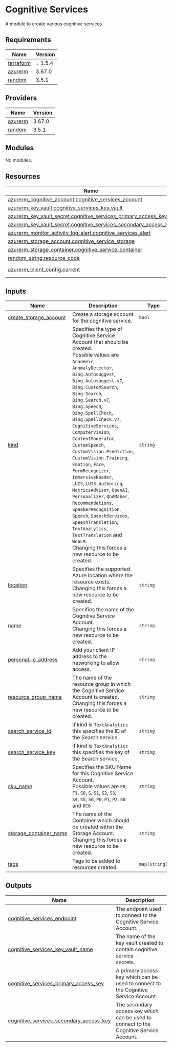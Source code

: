 # Cognitive Services

A module to create various cognitive services.

<!-- BEGIN_TF_DOCS -->
## Requirements

| Name | Version |
|------|---------|
| <a name="requirement_terraform"></a> [terraform](#requirement\_terraform) | = 1.5.4 |
| <a name="requirement_azurerm"></a> [azurerm](#requirement\_azurerm) | 3.67.0 |
| <a name="requirement_random"></a> [random](#requirement\_random) | 3.5.1 |

## Providers

| Name | Version |
|------|---------|
| <a name="provider_azurerm"></a> [azurerm](#provider\_azurerm) | 3.67.0 |
| <a name="provider_random"></a> [random](#provider\_random) | 3.5.1 |

## Modules

No modules.

## Resources

| Name | Type |
|------|------|
| [azurerm_cognitive_account.cognitive_services_account](https://registry.terraform.io/providers/hashicorp/azurerm/3.67.0/docs/resources/cognitive_account) | resource |
| [azurerm_key_vault.cognitive_services_key_vault](https://registry.terraform.io/providers/hashicorp/azurerm/3.67.0/docs/resources/key_vault) | resource |
| [azurerm_key_vault_secret.cognitive_services_primary_access_key](https://registry.terraform.io/providers/hashicorp/azurerm/3.67.0/docs/resources/key_vault_secret) | resource |
| [azurerm_key_vault_secret.cognitive_services_secondary_access_key](https://registry.terraform.io/providers/hashicorp/azurerm/3.67.0/docs/resources/key_vault_secret) | resource |
| [azurerm_monitor_activity_log_alert.cognitive_services_alert](https://registry.terraform.io/providers/hashicorp/azurerm/3.67.0/docs/resources/monitor_activity_log_alert) | resource |
| [azurerm_storage_account.cognitive_service_storage](https://registry.terraform.io/providers/hashicorp/azurerm/3.67.0/docs/resources/storage_account) | resource |
| [azurerm_storage_container.cognitive_service_container](https://registry.terraform.io/providers/hashicorp/azurerm/3.67.0/docs/resources/storage_container) | resource |
| [random_string.resource_code](https://registry.terraform.io/providers/hashicorp/random/3.5.1/docs/resources/string) | resource |
| [azurerm_client_config.current](https://registry.terraform.io/providers/hashicorp/azurerm/3.67.0/docs/data-sources/client_config) | data source |

## Inputs

| Name | Description | Type | Default | Required |
|------|-------------|------|---------|:--------:|
| <a name="input_create_storage_account"></a> [create\_storage\_account](#input\_create\_storage\_account) | Create a storage account for the cognitive service. | `bool` | `false` | no |
| <a name="input_kind"></a> [kind](#input\_kind) | Specifies the type of Cognitive Service Account that should be created. <br>Possible values are `Academic`, `AnomalyDetector`, `Bing.Autosuggest`, <br>`Bing.Autosuggest.v7`, `Bing.CustomSearch`, `Bing.Search`, `Bing.Search.v7`, <br>`Bing.Speech`, `Bing.SpellCheck`, `Bing.SpellCheck.v7`, `CognitiveServices`, <br>`ComputerVision`, `ContentModerator`, `CustomSpeech`, `CustomVision.Prediction`, <br>`CustomVision.Training`, `Emotion`, `Face`, `FormRecognizer`, `ImmersiveReader`, <br>`LUIS`, `LUIS.Authoring`, `MetricsAdvisor`, `OpenAI`, `Personalizer`, `QnAMaker`, <br>`Recommendations`, `SpeakerRecognition`, `Speech`, `SpeechServices`, `SpeechTranslation`, <br>`TextAnalytics`, `TextTranslation` and `WebLM`. <br>Changing this forces a new resource to be created. | `string` | `"CognitiveServices"` | no |
| <a name="input_location"></a> [location](#input\_location) | Specifies the supported Azure location where the resource exists. <br>Changing this forces a new resource to be created. | `string` | `"West Europe"` | no |
| <a name="input_name"></a> [name](#input\_name) | Specifies the name of the Cognitive Service Account. <br>Changing this forces a new resource to be created. | `string` | n/a | yes |
| <a name="input_personal_ip_address"></a> [personal\_ip\_address](#input\_personal\_ip\_address) | Add your client IP address to the networking to allow<br>access. | `string` | n/a | yes |
| <a name="input_resource_group_name"></a> [resource\_group\_name](#input\_resource\_group\_name) | The name of the resource group in which the Cognitive Service Account is created. <br>Changing this forces a new resource to be created. | `string` | n/a | yes |
| <a name="input_search_service_id"></a> [search\_service\_id](#input\_search\_service\_id) | If kind is `TextAnalytics` this specifies the ID of the Search service. | `string` | `null` | no |
| <a name="input_search_service_key"></a> [search\_service\_key](#input\_search\_service\_key) | If kind is `TextAnalytics` this specifies the key of the Search service. | `string` | `null` | no |
| <a name="input_sku_name"></a> [sku\_name](#input\_sku\_name) | Specifies the SKU Name for this Cognitive Service Account. <br>Possible values are `F0`, `F1`, `S0`, `S`, `S1`, `S2`, `S3`, <br>`S4`, `S5`, `S6`, `P0`, `P1`, `P2`, `E0` and `DC0` | `string` | `"S0"` | no |
| <a name="input_storage_container_name"></a> [storage\_container\_name](#input\_storage\_container\_name) | The name of the Container which should be created within the Storage Account. <br>Changing this forces a new resource to be created. | `string` | `null` | no |
| <a name="input_tags"></a> [tags](#input\_tags) | Tags to be added to resources created. | `map(string)` | `{}` | no |

## Outputs

| Name | Description |
|------|-------------|
| <a name="output_cognitive_services_endpoint"></a> [cognitive\_services\_endpoint](#output\_cognitive\_services\_endpoint) | The endpoint used to connect to the Cognitive Service Account. |
| <a name="output_cognitive_services_key_vault_name"></a> [cognitive\_services\_key\_vault\_name](#output\_cognitive\_services\_key\_vault\_name) | The name of the key vault created to contain cognitive service<br>secrets. |
| <a name="output_cognitive_services_primary_access_key"></a> [cognitive\_services\_primary\_access\_key](#output\_cognitive\_services\_primary\_access\_key) | A primary access key which can be used to connect to the Cognitive Service Account. |
| <a name="output_cognitive_services_secondary_access_key"></a> [cognitive\_services\_secondary\_access\_key](#output\_cognitive\_services\_secondary\_access\_key) | The secondary access key which can be used to connect to the Cognitive Service Account. |
<!-- END_TF_DOCS -->
